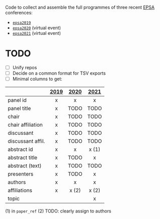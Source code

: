 Code to collect and assemble the full programmes of three recent [EPSA](https://epsanet.org/) conferences:

- [`epsa2019`](https://github.com/briatte/epsa2019)
- [`epsa2020`](https://github.com/briatte/epsa2020) (virtual event)
- [`epsa2021`](https://github.com/briatte/epsa2021) (virtual event)

# TODO

- [ ] Unify repos
- [ ] Decide on a common format for TSV exports
- [ ] Minimal columns to get:

|                 | [2019](#)     | [2020](https://github.com/briatte/epsa2020/blob/master/data/abstracts.tsv) | [2021](https://github.com/briatte/epsa2021/blob/main/data/abstracts.tsv)    |
|:----------------|:--------:|:----:|:-------:|
panel id          |  x       |  x   |  x      |
panel title       |  x       | TODO | TODO    |
chair             |  x       | TODO | TODO    |
chair affiliation |  x       | TODO | TODO    |
discussant        |  x       | TODO | TODO    |
discussant affil. |  x       | TODO | TODO    |
abstract id       |  x       |  x   |  x (1)  |
abstract title    |  x       | TODO |  x      |
abstract (text)   |  x       | TODO | TODO    |
presenters        |  x       | TODO |  x      |
authors           |  x       |  x   |  x      |
affiliations      |  x       |  x (2) |  x (2) |
topic             |          |      |  x      |

(1) in `paper_ref`
(2) TODO: clearly assign to authors

